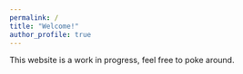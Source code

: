 ```yaml
---
permalink: /
title: "Welcome!"
author_profile: true
---
```

This website is a work in progress, feel free to poke around.